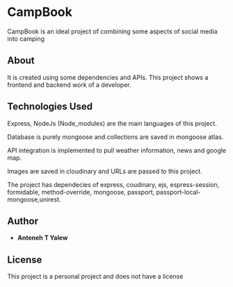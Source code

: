 # CampBook

CampBook is an ideal project of combining some aspects of social media into camping 

## About

It is created using some dependencies and APIs. This project shows a frontend and backend work of a developer.


## Technologies Used

Express, NodeJs (Node_modules) are the main languages of this project.

Database is purely mongoose and collections are saved in mongoose atlas.

API integration is implemented to pull weather information, news and google map.

Images are saved in cloudinary and URLs are passed to this project.

The project has dependecies of express, coudinary, ejs, espress-session, formidable, method-override, mongoose, passport, passport-local-mongoose,unirest.


## Author

* **Anteneh T Yalew** 


## License

This project is a personal project and does not have a license

